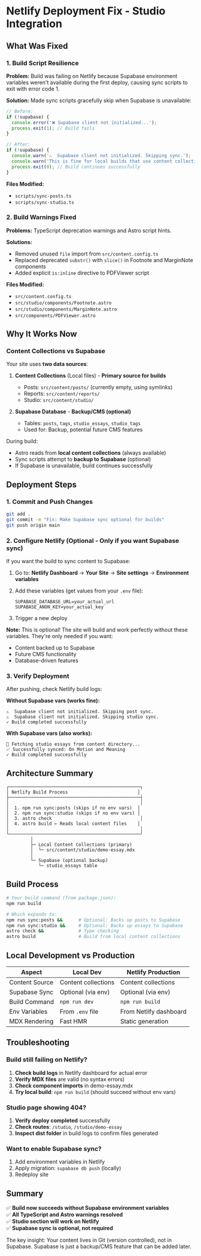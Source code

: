 # Netlify Deployment Fix - Studio Integration

## What Was Fixed

### 1. Build Script Resilience
**Problem:** Build was failing on Netlify because Supabase environment variables weren't available during the first deploy, causing sync scripts to exit with error code 1.

**Solution:** Made sync scripts gracefully skip when Supabase is unavailable:

```typescript
// Before:
if (!supabase) {
  console.error('❌ Supabase client not initialized...');
  process.exit(1); // Build fails
}

// After:
if (!supabase) {
  console.warn('⚠️  Supabase client not initialized. Skipping sync.');
  console.warn('This is fine for local builds that use content collections.');
  process.exit(0); // Build continues successfully
}
```

**Files Modified:**
- `scripts/sync-posts.ts`
- `scripts/sync-studio.ts`

### 2. Build Warnings Fixed
**Problems:** TypeScript deprecation warnings and Astro script hints.

**Solutions:**
- Removed unused `file` import from `src/content.config.ts`
- Replaced deprecated `substr()` with `slice()` in Footnote and MarginNote components
- Added explicit `is:inline` directive to PDFViewer script

**Files Modified:**
- `src/content.config.ts`
- `src/studio/components/Footnote.astro`
- `src/studio/components/MarginNote.astro`
- `src/components/PDFViewer.astro`

## Why It Works Now

### Content Collections vs Supabase

Your site uses **two data sources**:

1. **Content Collections** (Local files) - **Primary source for builds**
   - Posts: `src/content/posts/` (currently empty, using symlinks)
   - Reports: `src/content/reports/`
   - Studio: `src/content/studio/`

2. **Supabase Database** - **Backup/CMS (optional)**
   - Tables: `posts`, `tags`, `studio_essays`, `studio_tags`
   - Used for: Backup, potential future CMS features

During build:
- Astro reads from **local content collections** (always available)
- Sync scripts attempt to **backup to Supabase** (optional)
- If Supabase is unavailable, build continues successfully

## Deployment Steps

### 1. Commit and Push Changes

```bash
git add .
git commit -m "Fix: Make Supabase sync optional for builds"
git push origin main
```

### 2. Configure Netlify (Optional - Only if you want Supabase sync)

If you want the build to sync content to Supabase:

1. Go to: **Netlify Dashboard** → **Your Site** → **Site settings** → **Environment variables**

2. Add these variables (get values from your `.env` file):
   ```
   SUPABASE_DATABASE_URL=your_actual_url
   SUPABASE_ANON_KEY=your_actual_key
   ```

3. Trigger a new deploy

**Note:** This is optional! The site will build and work perfectly without these variables. They're only needed if you want:
- Content backed up to Supabase
- Future CMS functionality
- Database-driven features

### 3. Verify Deployment

After pushing, check Netlify build logs:

**Without Supabase vars (works fine):**
```
⚠️  Supabase client not initialized. Skipping post sync.
⚠️  Supabase client not initialized. Skipping studio sync.
✓ Build completed successfully
```

**With Supabase vars (also works):**
```
🔄 Fetching studio essays from content directory...
✅ Successfully synced: On Motion and Meaning
✓ Build completed successfully
```

## Architecture Summary

```
┌─────────────────────────────────────────────────┐
│ Netlify Build Process                          │
├─────────────────────────────────────────────────┤
│                                                 │
│  1. npm run sync:posts (skips if no env vars)  │
│  2. npm run sync:studio (skips if no env vars) │
│  3. astro check                                 │
│  4. astro build ← Reads local content files    │
│                                                 │
└─────────────────────────────────────────────────┘
         │
         ├─ Local Content Collections (primary)
         │  └─ src/content/studio/demo-essay.mdx
         │
         └─ Supabase (optional backup)
            └─ studio_essays table
```

## Build Process

```bash
# Your build command (from package.json):
npm run build

# Which expands to:
npm run sync:posts &&      # Optional: Backs up posts to Supabase
npm run sync:studio &&     # Optional: Backs up essays to Supabase  
astro check &&             # Type checking
astro build                # Build from local content collections
```

## Local Development vs Production

| Aspect | Local Dev | Netlify Production |
|--------|-----------|-------------------|
| Content Source | Content collections | Content collections |
| Supabase Sync | Optional (via env) | Optional (via env) |
| Build Command | `npm run dev` | `npm run build` |
| Env Variables | From `.env` file | From Netlify dashboard |
| MDX Rendering | Fast HMR | Static generation |

## Troubleshooting

### Build still failing on Netlify?

1. **Check build logs** in Netlify dashboard for actual error
2. **Verify MDX files** are valid (no syntax errors)
3. **Check component imports** in demo-essay.mdx
4. **Try local build**: `npm run build` (should succeed without env vars)

### Studio page showing 404?

1. **Verify deploy completed** successfully
2. **Check routes**: `/studio`, `/studio/demo-essay`
3. **Inspect dist folder** in build logs to confirm files generated

### Want to enable Supabase sync?

1. Add environment variables in Netlify
2. Apply migration: `supabase db push` (locally)
3. Redeploy site

## Summary

✅ **Build now succeeds without Supabase environment variables**  
✅ **All TypeScript and Astro warnings resolved**  
✅ **Studio section will work on Netlify**  
✅ **Supabase sync is optional, not required**  

The key insight: Your content lives in Git (version controlled), not in Supabase. Supabase is just a backup/CMS feature that can be added later.

